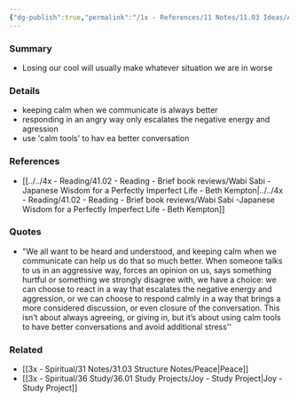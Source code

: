 ```yaml
---
{"dg-publish":true,"permalink":"/1x - References/11 Notes/11.03 Ideas/Always be calm in arguments or disagreements/","title":"Always be calm in arguments or disagreements","created":"2022-11-10T20:58:08.000+03:00","updated":"2024-02-14T20:18:36.135+03:00"}
---
```



### Summary
- Losing our cool will usually make whatever situation we are in worse

### Details
- keeping calm when we communicate is always better
- responding in an angry way only escalates the negative energy and agression
- use 'calm tools' to hav ea better conversation

### References
- [[../../4x - Reading/41.02 - Reading - Brief book reviews/Wabi Sabi -Japanese Wisdom for a Perfectly Imperfect Life - Beth Kempton\|../../4x - Reading/41.02 - Reading - Brief book reviews/Wabi Sabi -Japanese Wisdom for a Perfectly Imperfect Life - Beth Kempton]]

### Quotes
- "We all want to be heard and understood, and keeping calm when we communicate can help us do that so much better. When someone talks to us in an aggressive way, forces an opinion on us, says something hurtful or something we strongly disagree with, we have a choice: we can choose to react in a way that escalates the negative energy and aggression, or we can choose to respond calmly in a way that brings a more considered discussion, or even closure of the conversation. This isn’t about always agreeing, or giving in, but it’s about using calm tools to have better conversations and avoid additional stress''


### Related
- [[3x - Spiritual/31 Notes/31.03 Structure Notes/Peace\|Peace]]
- [[3x - Spiritual/36 Study/36.01 Study Projects/Joy - Study Project\|Joy - Study Project]]
